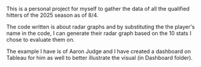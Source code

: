 This is a personal project for myself to gather the data of all the qualified hitters of the 2025 season as of 8/4.

The code written is about radar graphs and by substituting the the player's name in the code, I can generate their radar graph based on the 10 stats I chose to evaluate them on. 

The example I have is of Aaron Judge and I have created a dashboard on Tableau for him as well to better illustrate the visual (in Dashboard folder).
